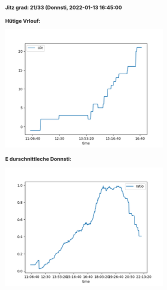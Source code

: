### Jitz grad: 21/33 (Donnsti, 2022-01-13 16:45:00

### Hütige Vrlouf:
![Graph](Today.png)

### E durschnittleche Donnsti:
![Graph](Donnsti.png)
